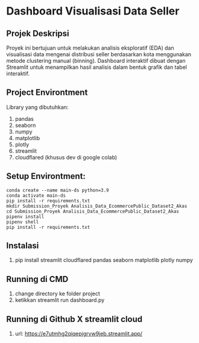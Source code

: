 # Dashboard Visualisasi Data Seller
## Projek Deskripsi
   Proyek ini bertujuan untuk melakukan analisis eksploratif (EDA) dan visualisasi data mengenai distribusi seller berdasarkan kota menggunakan metode clustering manual (binning). Dashboard interaktif dibuat dengan Streamlit untuk menampilkan hasil analisis dalam bentuk grafik dan tabel interaktif.
## Project Environtment
   Library yang dibutuhkan:
   1. pandas
   2. seaborn
   3. numpy
   4. matplotlib
   5. plotly
   6. streamlit
   7. cloudflared (khusus dev di google colab)
## Setup Environtment:
    conda create --name main-ds python=3.9
    conda activate main-ds
    pip install -r requirements.txt
    mkdir Submission_Proyek Analisis_Data_EcommercePublic_Dataset2_Akas
    cd Submission_Proyek Analisis_Data_EcommercePublic_Dataset2_Akas
    pipenv install
    pipenv shell
    pip install -r requirements.txt
## Instalasi
   1. pip install streamlit cloudflared pandas seaborn matplotlib plotly numpy
## Running di CMD
   1. change directory ke folder project
   2. ketikkan streamlit run dashboard.py
## Running di Github X  streamlit cloud
   1. url: https://e7utmhg2qiqepjgrvw9jeb.streamlit.app/      
